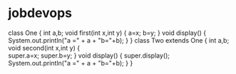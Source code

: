 # jobdevops
class One
{
	int a,b;
	void first(int x,int y)
	{
		a=x;
		b=y;
	}
	void display()
	{
		System.out.println("a =" + a + "b="+b);
	}
}
class Two extends One
{
	int a,b;
	void second(int x,int y)
	{	
		super.a=x;
		super.b=y;
	}
	void display()
	{
		super.display();
		System.out.println("a =" + a + "b="+b);
	}
}